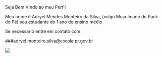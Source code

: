 Seja Bem Vindo ao meu Perfil

Meu nome é Adryel Mendes Monteiro da Silva, (vulgo Muçulmano do Pack do Pé)
sou estudante do 1 ano do ensino médio

Se necessario entre em contato com:

###adryel.monteiro.silva@escola.pr.gov.br

![](https://pm1.aminoapps.com/7786/11e1ab5bf5e40a2cbbea43a4b478fd06bd4ce766r1-714-732v2_00.jpg)
